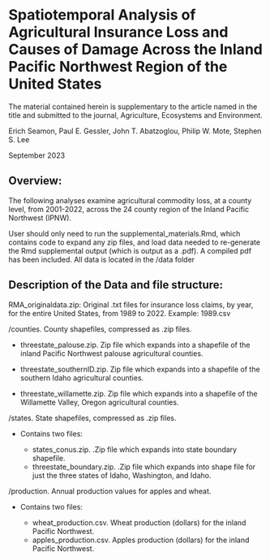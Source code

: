 # Spatiotemporal Analysis of Agricultural Insurance Loss and Causes of Damage Across the Inland Pacific Northwest Region of the United States

The material contained herein is supplementary to the article named in the title and submitted to the journal, Agriculture, Ecosystems and Environment.

Erich Seamon, Paul E. Gessler, John T. Abatzoglou, Philip W. Mote, Stephen S. Lee 

September 2023

## Overview:

The following analyses examine agricultural commodity loss, at a county level, from 2001-2022, across the 24 county region of the Inland Pacific Northwest (IPNW). 

User should only need to run the supplemental_materials.Rmd, which contains code to expand any zip files, and load data needed to re-generate the Rmd supplemental output (which is output as a .pdf).  A compiled pdf has been included.  All data is located in the /data folder

## Description of the Data and file structure:

RMA_originaldata.zip: Original .txt files for insurance loss claims, by year, for the entire United States, from 1989 to 2022. Example: 1989.csv

/counties. County shapefiles, compressed as .zip files.
 
  - threestate_palouse.zip.  Zip file which expands into a shapefile of the inland Pacific Northwest palouse agricultural counties.
   
  - threestate_southernID.zip.  Zip file which expands into a shapefile of the southern Idaho agricultural counties.
      
  - threestate_willamette.zip.  Zip file which expands into a shapefile of the Willamette Valley, Oregon agricultural counties.
   
/states. State shapefiles, compressed as .zip files.

- Contains two files:
  
  - states_conus.zip.  .Zip file which expands into state boundary shapefile.
  - threestate_boundary.zip. .Zip file which expands into shape file for just the three states of Idaho, Washington, and Idaho.

/production. Annual production values for apples and wheat.

- Contains two files:
  
  - wheat_production.csv.  Wheat production (dollars) for the inland Pacific Northwest.
  - apples_production.csv.  Apples production (dollars) for the inland Pacific Northwest.
